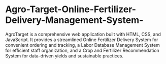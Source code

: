 # Agro-Target-Online-Fertilizer-Delivery-Management-System-
AgroTarget is a comprehensive web application built with HTML, CSS, and JavaScript. It provides a streamlined Online Fertilizer Delivery System for convenient ordering and tracking, a Labor Database Management System for efficient staff organization, and a Crop and Fertilizer Recommendation System for data-driven yields and sustainable practices.
